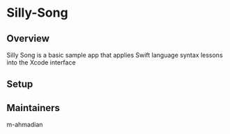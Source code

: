 # Silly-Song

## Overview

Silly Song is a basic sample app that applies Swift language syntax lessons into the Xcode interface

## Setup

## Maintainers

m-ahmadian
